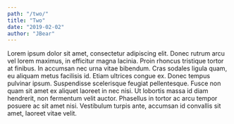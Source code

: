 ```yaml
---
path: "/two/"
title: "Two"
date: "2019-02-02"
author: "JBear"
---
```


Lorem ipsum dolor sit amet, consectetur adipiscing elit. Donec rutrum arcu vel lorem maximus, in efficitur magna lacinia. Proin rhoncus tristique tortor at finibus. In accumsan nec urna vitae bibendum. Cras sodales ligula quam, eu aliquam metus facilisis id. Etiam ultrices congue ex. Donec tempus pulvinar ipsum. Suspendisse scelerisque feugiat pellentesque. Fusce non quam sit amet ex aliquet laoreet in nec nisi. Ut lobortis massa id diam hendrerit, non fermentum velit auctor. Phasellus in tortor ac arcu tempor posuere ac sit amet nisi. Vestibulum turpis ante, accumsan id convallis sit amet, laoreet vitae velit.
